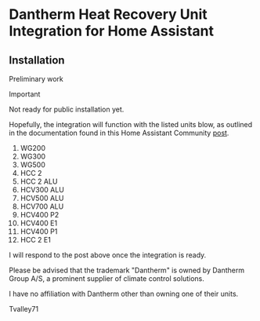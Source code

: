 # Dantherm Heat Recovery Unit Integration for Home Assistant

## Installation

Preliminary work

> [!IMPORTANT]
> Not ready for public installation yet.

Hopefully, the integration will function with the listed units blow, as outlined in the documentation found in this Home Assistant Community [post](https://community.home-assistant.io/t/dantherm-hcv-400/284326).

1. WG200
2. WG300
3. WG500
4. HCC 2
5. HCC 2 ALU
6. HCV300 ALU
7. HCV500 ALU
8. HCV700 ALU
9. HCV400 P2
10. HCV400 E1
11. HCV400 P1
12. HCC 2 E1

I will respond to the post above once the integration is ready.

Please be advised that the trademark "Dantherm" is owned by Dantherm Group A/S, a prominent supplier of climate control solutions.

I have no affiliation with Dantherm other than owning one of their units.

Tvalley71
